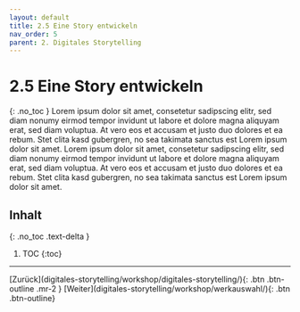 ```yaml
---
layout: default
title: 2.5 Eine Story entwickeln
nav_order: 5
parent: 2. Digitales Storytelling
---
```

# 2.5 Eine Story entwickeln
{: .no_toc }
Lorem ipsum dolor sit amet, consetetur sadipscing elitr, sed diam nonumy eirmod tempor invidunt ut labore et dolore magna aliquyam erat, sed diam voluptua. At vero eos et accusam et justo duo dolores et ea rebum. Stet clita kasd gubergren, no sea takimata sanctus est Lorem ipsum dolor sit amet. Lorem ipsum dolor sit amet, consetetur sadipscing elitr, sed diam nonumy eirmod tempor invidunt ut labore et dolore magna aliquyam erat, sed diam voluptua. At vero eos et accusam et justo duo dolores et ea rebum. Stet clita kasd gubergren, no sea takimata sanctus est Lorem ipsum dolor sit amet.

## Inhalt
{: .no_toc .text-delta }

1. TOC
{:toc}

---

<span class="fs-8">
[Zurück](digitales-storytelling/workshop/digitales-storytelling/){: .btn .btn-outline .mr-2 } 
</span>
<span class="fs-8">
[Weiter](digitales-storytelling/workshop/werkauswahl/){: .btn .btn-outline}
</span>